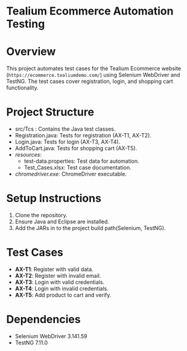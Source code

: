 # Tealium Ecommerce Automation Testing

# Overview
This project automates test cases for the Tealium Ecommerce website (`https://ecommerce.tealiumdemo.com/`) using Selenium WebDriver and TestNG. The test cases cover registration, login, and shopping cart functionality.

# Project Structure
  - src/Tcs : Contains the Java test classes.
  - Registration.java: Tests for registration (AX-T1, AX-T2).
  - Login.java: Tests for login (AX-T3, AX-T4).
  - AddToCart.java: Tests for shopping cart (AX-T5).
- *resources*:
  - test-data.properties: Test data for automation.
  - Test_Cases.xlsx: Test case documentation.
- *chromedriver.exe*: ChromeDriver executable.

# Setup Instructions
1. Clone the repository.
2. Ensure Java and Eclipse are installed.
3. Add the JARs in to the project build path(Selenium, TestNG).

# Test Cases
- **AX-T1**: Register with valid data.
- **AX-T2**: Register with invalid email.
- **AX-T3**: Login with valid credentials.
- **AX-T4**: Login with invalid credentials.
- **AX-T5**: Add product to cart and verify.

# Dependencies
- Selenium WebDriver 3.141.59
- TestNG 7.11.0
